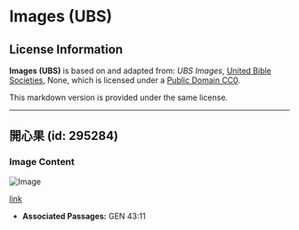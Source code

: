 # Images (UBS)

## License Information

**Images (UBS)** is based on and adapted from: _UBS Images_, [United Bible Societies](https://unitedbiblesocieties.org/), None, which is licensed under a [Public Domain CC0](https://creativecommons.org/public-domain/cc0/).

This markdown version is provided under the same license.



--------------------------------

## 開心果 (id: 295284)

### Image Content

![Image](https://cdn.aquifer.bible/aquifer-content/resources/Media/WEB-0720_pistachio.jpg)

[link](https://cdn.aquifer.bible/aquifer-content/resources/Media/WEB-0720_pistachio.jpg)

* **Associated Passages:** GEN 43:11

